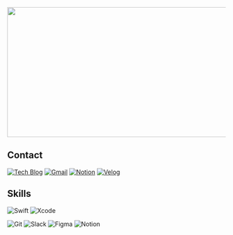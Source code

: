 <!-- ![Header](https://capsule-render.vercel.app/api?type=speech&height=300&color=gradient&text=Landelyse%20iOS&section=header&reversal=false&textBg=false&fontAlign=50&animation=fadeIn) -->



<a href="https://www.gitanimals.org/en_US?utm_medium=image&utm_source=landelyse&utm_content=farm">
<img
  src="https://render.gitanimals.org/farms/landelyse"
  width="600"
  height="300"
/>
</a>


## Contact

[![Tech Blog](https://img.shields.io/badge/Tech%20blog-000000?style=for-the-badge&logo=githubpages&logoColor=white)](https://landelyse.github.io)
[![Gmail](https://img.shields.io/badge/Gmail-D14836?style=for-the-badge&logo=gmail&logoColor=white)](mailto:wlsghd70@gmail.com)
[![Notion](https://img.shields.io/badge/Notion-000000?style=for-the-badge&logo=notion&logoColor=white)](https://stripe-phalange-f93.notion.site/1f9671b57ac380f0bb57fd903b14db32?pvs=4)
[![Velog](https://img.shields.io/badge/Velog-20C997?style=for-the-badge&logo=velog&logoColor=white)](https://velog.io/@landelyse/posts)
## Skills

![Swift](https://img.shields.io/badge/Swift-FA7343?style=for-the-badge&logo=swift&logoColor=white)
![Xcode](https://img.shields.io/badge/Xcode-1C1E22?style=for-the-badge&logo=xcode&logoColor=white)
<!-- ![GitHub Actions](https://img.shields.io/badge/GitHub%20Actions-2088FF?style=for-the-badge&logo=githubactions&logoColor=white) -->

![Git](https://img.shields.io/badge/Git-F05032?style=for-the-badge&logo=git&logoColor=white)
![Slack](https://img.shields.io/badge/Slack-E01E5A?style=for-the-badge&logo=slack&logoColor=white)
![Figma](https://img.shields.io/badge/Figma-F24E1E?style=for-the-badge&logo=figma&logoColor=white)
![Notion](https://img.shields.io/badge/Notion-000000?style=for-the-badge&logo=notion&logoColor=white)

<!--
![Postman](https://img.shields.io/badge/Postman-FF6C37?style=for-the-badge&logo=postman&logoColor=white)
![Firebase](https://img.shields.io/badge/Firebase-181717?style=for-the-badge&logo=firebase&logoColor=FFCA28)
-->
